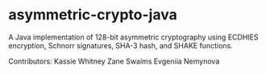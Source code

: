 # asymmetric-crypto-java
A Java implementation of 128-bit asymmetric cryptography using ECDHIES encryption, Schnorr signatures, SHA-3 hash, and SHAKE functions.

Contributors:
Kassie Whitney
Zane Swaims
Evgeniia Nemynova

